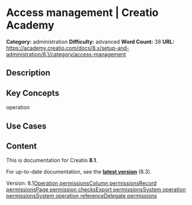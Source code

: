 # Access management | Creatio Academy

**Category:** administration **Difficulty:** advanced **Word Count:** 38
**URL:**
https://academy.creatio.com/docs/8.x/setup-and-administration/8.1/category/access-management

## Description

## Key Concepts

operation

## Use Cases

## Content

This is documentation for Creatio **8.1**.

For up-to-date documentation, see the
**[latest version](/docs/8.x/setup-and-administration/category/access-management)**
(8.3).

Version:
8.1[Operation permissions](/docs/8.x/setup-and-administration/8.1/administration/user-and-access-management/access-management/object-operation-permissions)[Column permissions](/docs/8.x/setup-and-administration/8.1/administration/user-and-access-management/access-management/column-permissions)[Record permissions](/docs/8.x/setup-and-administration/8.1/administration/user-and-access-management/access-management/record-permissions)[Page permission checks](/docs/8.x/setup-and-administration/8.1/administration/user-and-access-management/access-management/page-permissions)[Export permissions](/docs/8.x/setup-and-administration/8.1/administration/user-and-access-management/access-management/export-permissions)[System operation permissions](/docs/8.x/setup-and-administration/8.1/administration/user-and-access-management/access-management/system-operation-permissions)[System operation reference](/docs/8.x/setup-and-administration/8.1/administration/user-and-access-management/access-management/system-operation-reference)[Delegate permissions](/docs/8.x/setup-and-administration/8.1/administration/user-and-access-management/access-management/delegate-permissions)
